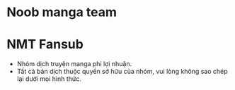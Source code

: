 # Noob manga team
# NMT Fansub
- Nhóm dịch truyện manga phi lợi nhuận.
- Tất cả bản dịch thuộc quyền sở hữu của nhóm, vui lòng không sao chép lại dưới mọi hình thức.
